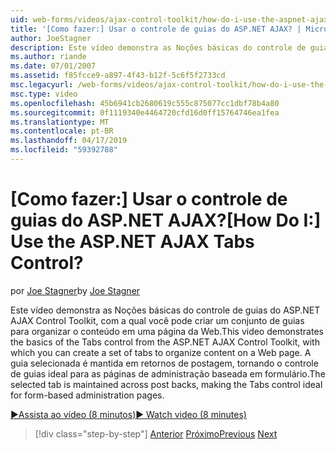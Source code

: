 ```yaml
---
uid: web-forms/videos/ajax-control-toolkit/how-do-i-use-the-aspnet-ajax-tabs-control
title: '[Como fazer:] Usar o controle de guias do ASP.NET AJAX? | Microsoft Docs'
author: JoeStagner
description: Este vídeo demonstra as Noções básicas do controle de guias do ASP.NET AJAX Control Toolkit, com a qual você pode criar um conjunto de guias para organizar o conteúdo...
ms.author: riande
ms.date: 07/01/2007
ms.assetid: f85fcce9-a897-4f43-b12f-5c6f5f2733cd
msc.legacyurl: /web-forms/videos/ajax-control-toolkit/how-do-i-use-the-aspnet-ajax-tabs-control
msc.type: video
ms.openlocfilehash: 45b6941cb2680619c555c875077cc1dbf78b4a80
ms.sourcegitcommit: 0f1119340e4464720cfd16d0ff15764746ea1fea
ms.translationtype: MT
ms.contentlocale: pt-BR
ms.lasthandoff: 04/17/2019
ms.locfileid: "59392788"
---
```

# <a name="how-do-i-use-the-aspnet-ajax-tabs-control"></a><span data-ttu-id="ca480-104">[Como fazer:] Usar o controle de guias do ASP.NET AJAX?</span><span class="sxs-lookup"><span data-stu-id="ca480-104">[How Do I:] Use the ASP.NET AJAX Tabs Control?</span></span>

<span data-ttu-id="ca480-105">por [Joe Stagner](https://github.com/JoeStagner)</span><span class="sxs-lookup"><span data-stu-id="ca480-105">by [Joe Stagner](https://github.com/JoeStagner)</span></span>

<span data-ttu-id="ca480-106">Este vídeo demonstra as Noções básicas do controle de guias do ASP.NET AJAX Control Toolkit, com a qual você pode criar um conjunto de guias para organizar o conteúdo em uma página da Web.</span><span class="sxs-lookup"><span data-stu-id="ca480-106">This video demonstrates the basics of the Tabs control from the ASP.NET AJAX Control Toolkit, with which you can create a set of tabs to organize content on a Web page.</span></span> <span data-ttu-id="ca480-107">A guia selecionada é mantida em retornos de postagem, tornando o controle de guias ideal para as páginas de administração baseada em formulário.</span><span class="sxs-lookup"><span data-stu-id="ca480-107">The selected tab is maintained across post backs, making the Tabs control ideal for form-based administration pages.</span></span>

[<span data-ttu-id="ca480-108">&#9654;Assista ao vídeo (8 minutos)</span><span class="sxs-lookup"><span data-stu-id="ca480-108">&#9654; Watch video (8 minutes)</span></span>](https://channel9.msdn.com/Blogs/ASP-NET-Site-Videos/how-do-i-use-the-aspnet-ajax-tabs-control)

> [!div class="step-by-step"]
> <span data-ttu-id="ca480-109">[Anterior](how-do-i-use-the-aspnet-ajax-resizablecontrol-extender.md)
> [Próximo](how-do-i-use-the-aspnet-ajax-slideshow-extender.md)</span><span class="sxs-lookup"><span data-stu-id="ca480-109">[Previous](how-do-i-use-the-aspnet-ajax-resizablecontrol-extender.md)
[Next](how-do-i-use-the-aspnet-ajax-slideshow-extender.md)</span></span>
